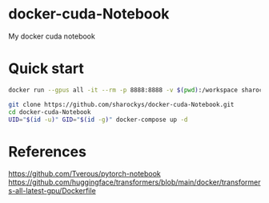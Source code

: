 # docker-cuda-Notebook

My docker cuda notebook

# Quick start


```bash
docker run --gpus all -it --rm -p 8888:8888 -v $(pwd):/workspace sharockys/cuda-notebook
```

```bash
git clone https://github.com/sharockys/docker-cuda-Notebook.git
cd docker-cuda-Notebook
UID="$(id -u)" GID="$(id -g)" docker-compose up -d
```

# References

https://github.com/Tverous/pytorch-notebook
https://github.com/huggingface/transformers/blob/main/docker/transformers-all-latest-gpu/Dockerfile

